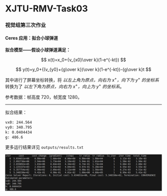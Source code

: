 # XJTU-RMV-Task03
### 视觉组第三次作业
#### Ceres 应用：拟合小球弹道

**拟合模型——假设小球弹道满足：**

$$
x(t)=x_0+{v_{x0}\over k}(1-e^{-kt})
$$

$$
y(t)=y_0+{(v_{y0}+{g\over k})\over k}(1-e^{-kt})-{g\over k}t
$$

其中进行了屏幕坐标转换，将 *以左上角为原点，向右为* $x^+$*，向下为* $y^+$ *的坐标系* 转换为了 *以左下角为原点，向右为* $x^+$*，向上为* $y^+$ *的坐标系*。

参考数据：帧高度 $720$，帧宽度 $1280$。

-------------

拟合结果：

```
vx0: 244.564
vy0: 340.795
k: 0.0404434
g: 486.6
```

更多运行结果详见 `outputs/results.txt`

![运行结果截图](outputs/results.png)
